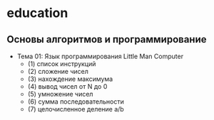 # education

## Основы алгоритмов и программирование
- Тема 01: Язык программирования Little Man Computer
  - (1) список инструкций
  - (2) сложение чисел
  - (3) нахождение максимума
  - (4) вывод чисел от N до 0
  - (5) умножение чисел
  - (6) сумма последовательности
  - (7) целочисленное деление a/b
